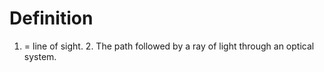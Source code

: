 # Definition

1.  = line of sight. 2. The path followed by a ray of light through an
    optical system.
